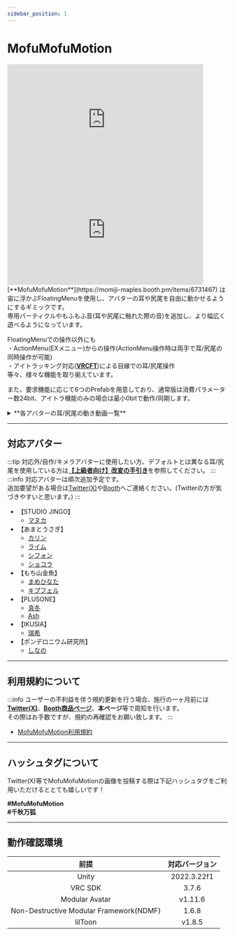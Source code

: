 ```yaml
---
sidebar_position: 1
---
```


# MofuMofuMotion

<iframe width="448" height="252" src="https://www.youtube.com/embed/3ZZH5xFS9go?si=7a3KQ7SHMswUhEgl" title="YouTube video player" frameborder="0" allow="accelerometer; autoplay; clipboard-write; encrypted-media; gyroscope; picture-in-picture; web-share" referrerpolicy="strict-origin-when-cross-origin" allowfullscreen></iframe>
<iframe width="448" height="252" src="https://www.youtube.com/embed/IVQiOOFQHJU?si=Jqe97Hjoabx3MkHx" title="YouTube video player" frameborder="0" allow="accelerometer; autoplay; clipboard-write; encrypted-media; gyroscope; picture-in-picture; web-share" referrerpolicy="strict-origin-when-cross-origin" allowfullscreen></iframe>
[**MofuMofuMotion**](https://momiji-maples.booth.pm/items/6731467) は宙に浮かぶFloatingMenuを使用し、アバターの耳や尻尾を自由に動かせるようにするギミックです。<br/>
専用パーティクルやもふもふ音(耳や尻尾に触れた際の音)を追加し、より幅広く遊べるようになっています。

FloatingMenuでの操作以外にも  
・ActionMenu(EXメニュー)からの操作(ActionMenu操作時は両手で耳/尻尾の同時操作が可能)  
・アイトラッキング対応(**[VRCFT](https://docs.vrcft.io/)**)による目線での耳/尻尾操作  
等々、様々な機能を取り揃えています。

また、要求機能に応じて6つのPrefabを用意しており、通常版は消費パラメーター数24bit、アイトラ機能のみの場合は最小0bitで動作/同期します。

<details>
    <summary>**各アバターの耳/尻尾の動き動画一覧**</summary>

    各アバターの耳/尻尾の動きについては[**こちら(Youtubeリスト)**](https://www.youtube.com/playlist?list=PLVuxyn6ULxnJ3yX7atW87jxW_Sg4kcbxA)にまとめています。  

    <details>
    <summary>**【STUDIO JINGO】**</summary>

    - **マヌカ**  

        <iframe width="560" height="315" src="https://www.youtube.com/embed/h5cEVMnx1mk?si=KY2s7TredMQhEJkl" title="YouTube video player" frameborder="0" allow="accelerometer; autoplay; clipboard-write; encrypted-media; gyroscope; picture-in-picture; web-share" referrerpolicy="strict-origin-when-cross-origin" allowfullscreen></iframe>

    </details>
    <details>
    <summary>**【あまとうさぎ】**</summary>

    - **カリン**

        <iframe width="560" height="315" src="https://www.youtube.com/embed/5628SyVhxL4?si=HZ2vO1mqTbPl9_Yb" title="YouTube video player" frameborder="0" allow="accelerometer; autoplay; clipboard-write; encrypted-media; gyroscope; picture-in-picture; web-share" referrerpolicy="strict-origin-when-cross-origin" allowfullscreen></iframe>
    - **ライム**

        <iframe width="560" height="315" src="https://www.youtube.com/embed/IycrxY4DeCw?si=iZrv52HoBgrZGGzx" title="YouTube video player" frameborder="0" allow="accelerometer; autoplay; clipboard-write; encrypted-media; gyroscope; picture-in-picture; web-share" referrerpolicy="strict-origin-when-cross-origin" allowfullscreen></iframe>
    - **シフォン**

        <iframe width="560" height="315" src="https://www.youtube.com/embed/dwcrXKFcYvQ?si=S93ISVGJ0MsALuvq" title="YouTube video player" frameborder="0" allow="accelerometer; autoplay; clipboard-write; encrypted-media; gyroscope; picture-in-picture; web-share" referrerpolicy="strict-origin-when-cross-origin" allowfullscreen></iframe>
    - **ショコラ**

        <iframe width="560" height="315" src="https://www.youtube.com/embed/SIIg7cq4-b8?si=FeYQxscqy72PNtnk" title="YouTube video player" frameborder="0" allow="accelerometer; autoplay; clipboard-write; encrypted-media; gyroscope; picture-in-picture; web-share" referrerpolicy="strict-origin-when-cross-origin" allowfullscreen></iframe>

    </details>
    <details>
    <summary>**【もち山金魚】**</summary>

    - **まめひなた**

        <iframe width="560" height="315" src="https://www.youtube.com/embed/fVdFt9W5smI?si=BfJOhHVkp4e7DN3v" title="YouTube video player" frameborder="0" allow="accelerometer; autoplay; clipboard-write; encrypted-media; gyroscope; picture-in-picture; web-share" referrerpolicy="strict-origin-when-cross-origin" allowfullscreen></iframe>
    - **キプフェル (※耳動作は帽子無し状態のみ)**

        <iframe width="560" height="315" src="https://www.youtube.com/embed/f6xzcFssz9w?si=SURtmJph-JnPhg2W" title="YouTube video player" frameborder="0" allow="accelerometer; autoplay; clipboard-write; encrypted-media; gyroscope; picture-in-picture; web-share" referrerpolicy="strict-origin-when-cross-origin" allowfullscreen></iframe>

    </details>
    <details>
    <summary>**【PLUSONE】**</summary>

    - **真冬**

        <iframe width="560" height="315" src="https://www.youtube.com/embed/nBnFNdl7EAI?si=42Vs_sJ9g5iHV8gR" title="YouTube video player" frameborder="0" allow="accelerometer; autoplay; clipboard-write; encrypted-media; gyroscope; picture-in-picture; web-share" referrerpolicy="strict-origin-when-cross-origin" allowfullscreen></iframe>
    - **Ash (※耳動作は帽子無し状態のみ)**

        <iframe width="560" height="315" src="https://www.youtube.com/embed/pXVg85Zj4z8?si=_IKs9uH3Ux4MUuuA" title="YouTube video player" frameborder="0" allow="accelerometer; autoplay; clipboard-write; encrypted-media; gyroscope; picture-in-picture; web-share" referrerpolicy="strict-origin-when-cross-origin" allowfullscreen></iframe>

    </details>
    <details>
    <summary>**【IKUSIA】**</summary>

    - **瑞希**

        <iframe width="560" height="315" src="https://www.youtube.com/embed/7MwiTfjMBt4?si=5q48-AErcFdmqVHX" title="YouTube video player" frameborder="0" allow="accelerometer; autoplay; clipboard-write; encrypted-media; gyroscope; picture-in-picture; web-share" referrerpolicy="strict-origin-when-cross-origin" allowfullscreen></iframe>

    </details>
    <details>
    <summary>**【ポンデロニウム研究所】**</summary>

    - **しなの**

        <iframe width="560" height="315" src="https://www.youtube.com/embed/v5IRVA1340Q?si=8Zxit3zr3GxP2Rhj" title="YouTube video player" frameborder="0" allow="accelerometer; autoplay; clipboard-write; encrypted-media; gyroscope; picture-in-picture; web-share" referrerpolicy="strict-origin-when-cross-origin" allowfullscreen></iframe>

    </details>
</details>

----
## 対応アバター

:::tip
対応外/自作/キメラアバターに使用したい方、デフォルトとは異なる耳/尻尾を使用している方は[**【上級者向け】改変の手引き**](/docs/ModificationGuide)を参照してください。
:::
:::info
対応アバターは順次追加予定です。  
追加要望がある場合は[Twitter(X)](https://x.com/Tukumomi_VR)や[Booth](https://momiji-maples.booth.pm/)へご連絡ください。(Twitterの方が気づきやすいと思います。)
:::
- 【STUDIO JINGO】
    - [マヌカ](https://booth.pm/ja/items/5058077) 
- 【あまとうさぎ】
    - [カリン](https://booth.pm/ja/items/3470989)
    - [ライム](https://booth.pm/ja/items/4876459) 
    - [シフォン](https://booth.pm/ja/items/5354471)
    - [ショコラ](https://booth.pm/ja/items/6405390) 
- 【もち山金魚】
    - [まめひなた](https://booth.pm/ja/items/4340548)
    - [キプフェル](https://booth.pm/ja/items/5813187) 
- 【PLUSONE】
    - [真冬](https://booth.pm/ja/items/5007531)
    - [Ash](https://booth.pm/ja/items/3234473)
- 【IKUSIA】
    - [瑞希](https://booth.pm/ja/items/5132797) 
- 【ポンデロニウム研究所】
    - [しなの](https://booth.pm/ja/items/6106863) 
----
## 利用規約について
:::info
ユーザーの不利益を伴う規約更新を行う場合、施行の一ヶ月前には[**Twitter(X)**](https://x.com/Tukumomi_VR)、[**Booth商品ページ**](https://momiji-maples.booth.pm/items/6731467)、**本ページ**等で周知を行います。  
その際はお手数ですが、規約の再確認をお願い致します。
:::

- [MofuMofuMotion利用規約](https://drive.google.com/drive/folders/1gkPGaQgviWXv7R3Nh69Plk2pW2XQxarX?usp=drive_link)
----
## ハッシュタグについて

Twitter(X)等でMofuMofuMotionの画像を投稿する際は下記ハッシュタグをご利用いただけるととても嬉しいです！  

**#MofuMofuMotion**  
**#千秋万狐**

----

## 動作確認環境

|前提|対応バージョン|
|:---:|:---:|  
|Unity|2022.3.22f1|
|VRC SDK|3.7.6|  
|Modular Avatar|v1.11.6|  
|Non-Destructive Modular Framework(NDMF)|1.6.8|  
|lilToon|v1.8.5|